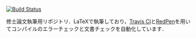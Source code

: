 [![Build Status](https://travis-ci.org/trileg/master-thesis.svg?branch=master)](https://travis-ci.org/trileg/master-thesis)

修士論文執筆用リポジトリ．LaTeXで執筆しており，[Travis CI](https://travis-ci.org)と[RedPen](https://github.com/redpen-cc/redpen)を用いてコンパイルのエラーチェックと文書チェックを自動化しています．
